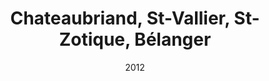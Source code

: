 ---
title: Chateaubriand, St-Vallier, St-Zotique, Bélanger
date: '2012'
type: ruelle_verte
district: rosemont
fill: [{"lat":45.537903,"lng":-73.611195},{"lat":45.538542,"lng":-73.610626},{"lat":45.53696,"lng":-73.607215},{"lat":45.536299,"lng":-73.607768}]
image: ./image.jpeg
---